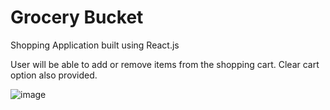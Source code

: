 # Grocery Bucket

Shopping  Application built using React.js

User will be able to add or remove items from the shopping cart. Clear cart option also provided.

![image](https://user-images.githubusercontent.com/107784718/185746845-2558c423-254c-48a7-9ff4-6717a82b4bd1.png)

